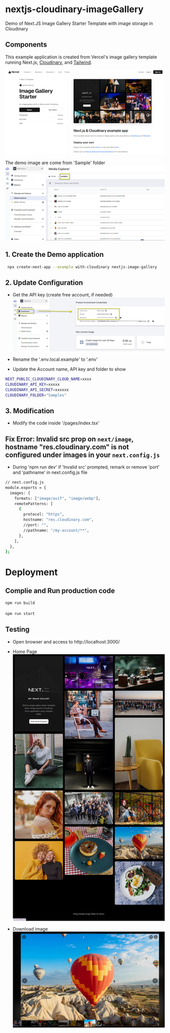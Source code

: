 # nextjs-cloudinary-imageGallery 
Demo of Next.JS Image Gallery Starter Template with image storage in Cloudinary

## Components

This example application is created from Vercel's image gallery template running Next.js, [Cloudinary](https://cloudinary.com), and [Tailwind](https://tailwindcss.com).

![Image_Gallery_Starter](./README.screen/Image_Gallery_Starter_template.jpg)


The demo image are come from 'Sample' folder
![Sample Image](./README.screen/sample_image.jpg)


## 1. Create the Demo application


```bash
 npx create-next-app --example with-cloudinary nextjs-image-gallery
```

## 2. Update Configuration 
- Get the API key (create free account, if needed)
![API key](./README.screen/API_key.jpg)

- Rename the '.env.local.example' to '.env'
- Update the Account name, API key and folder to show

```bash
NEXT_PUBLIC_CLOUDINARY_CLOUD_NAME=xxxx
CLOUDINARY_API_KEY=xxxxx
CLOUDINARY_API_SECRET=xxxxxx
CLOUDINARY_FOLDER="Samples"
```

## 3. Modification

- Modify the code inside '/pages/index.tsx' 

## Fix Error: Invalid src prop on `next/image`, hostname "res.cloudinary.com" is not configured under images in your `next.config.js`

- During 'npm run dev' if 'Invalid src' prompted, remark or remove 'port' and 'pathname' in next.config.js file

```bash
// next.config.js
module.exports = {
  images: {
    formats: ["image/avif", "image/webp"],
    remotePatterns: [
      {
        protocol: "https",
        hostname: "res.cloudinary.com",
        //port: "",
        //pathname: "/my-account/**",
      },
    ],
  },
};
```

# Deployment

## Complie and Run production code

```bash
npm run build

npm run start
```

## Testing

- Open browser and access to http://localhost:3000/

- Home Page
![Home](./README.screen/Home.jpg)

- Download image
![Home](./README.screen/Picture.jpg)


